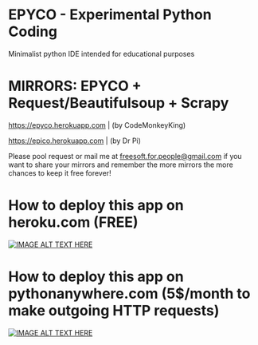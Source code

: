 # EPYCO - Experimental Python Coding
Minimalist python IDE intended for educational purposes

# MIRRORS: EPYCO + Request/Beautifulsoup + Scrapy
https://epyco.herokuapp.com    |    (by CodeMonkeyKing)

https://epico.herokuapp.com    |    (by Dr Pi)


Please pool request or mail me at freesoft.for.people@gmail.com if you want to share your mirrors and remember the more mirrors the more chances to keep it free forever!

# How to deploy this app on heroku.com (FREE)
[![IMAGE ALT TEXT HERE](https://img.youtube.com/vi/ERmGWQ-j-2Y/0.jpg)](https://youtu.be/ERmGWQ-j-2Y?t=660)

# How to deploy this app on pythonanywhere.com (5$/month to make outgoing HTTP requests)
[![IMAGE ALT TEXT HERE](https://img.youtube.com/vi/dGpc6yBe6iE/0.jpg)](https://www.youtube.com/watch?v=dGpc6yBe6iE)
